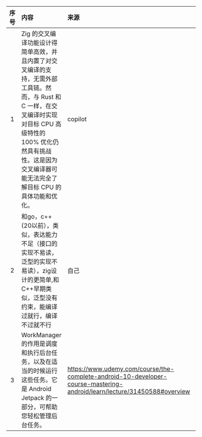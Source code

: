 | 序号 | 内容                                                                                                                               | 来源                                                                                                                      | 备注 | 类型      |
|:--:|:---------------------------------------------------------------------------------------------------------------------------------|:------------------------------------------------------------------------------------------------------------------------|:---|:--------|
| 1  | Zig 的交叉编译功能设计得简单高效，并且内置了对交叉编译的支持，无需外部工具链。然而，与 Rust 和 C 一样，在交叉编译时实现对目标 CPU 高级特性的 100% 优化仍然具有挑战性。这是因为交叉编译器可能无法完全了解目标 CPU 的具体功能和优化。 | copilot                                                                                                                 |    | tip     |
| 2  | 和go，c++(20以前），类似，表达能力不足（接口的实现不易读，泛型的实现不易读），zig设计的更简单,和C++早期类似，泛型没有约束，能编译过就行，编译不过就不行                                              | 自己                                                                                                                      |    | summary |
| 3  | WorkManager 的作用是调度和执行后台任务，以及在适当的时候运行这些任务。它是 Android Jetpack 的一部分，可帮助您轻松管理后台任务。                                                   | https://www.udemy.com/course/the-complete-android-10-developer-course-mastering-android/learn/lecture/31450588#overview |    | tip     | 


